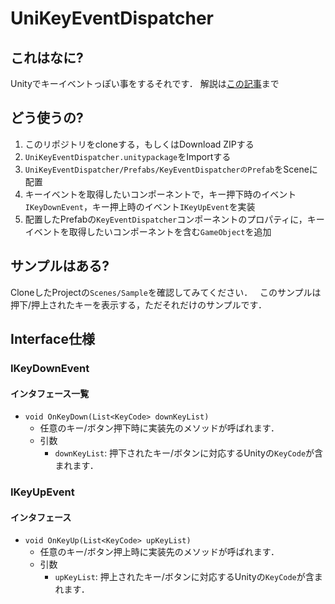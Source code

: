 # UniKeyEventDispatcher

## これはなに?
Unityでキーイベントっぽい事をするそれです．
解説は[この記事](https://qiita.com/AirBeans5956/items/4d9f83fe208944c86f2a)まで

## どう使うの?
1. このリポジトリをcloneする，もしくはDownload ZIPする
2. `UniKeyEventDispatcher.unitypackage`をImportする
3. `UniKeyEventDispatcher/Prefabs/KeyEventDispatcherのPrefab`をSceneに配置
4. キーイベントを取得したいコンポーネントで，キー押下時のイベント`IKeyDownEvent`，キー押上時のイベント`IKeyUpEvent`を実装
5. 配置したPrefabの`KeyEventDispatcher`コンポーネントのプロパティに，キーイベントを取得したいコンポーネントを含む`GameObject`を追加

## サンプルはある?
CloneしたProjectの`Scenes/Sample`を確認してみてください．  
このサンプルは押下/押上されたキーを表示する，ただそれだけのサンプルです．

## Interface仕様
### IKeyDownEvent
#### インタフェース一覧
- `void OnKeyDown(List<KeyCode> downKeyList)`  
  - 任意のキー/ボタン押下時に実装先のメソッドが呼ばれます．  
  - 引数
    - `downKeyList`: 押下されたキー/ボタンに対応するUnityの`KeyCode`が含まれます．

### IKeyUpEvent
#### インタフェース
- `void OnKeyUp(List<KeyCode> upKeyList)`
  - 任意のキー/ボタン押上時に実装先のメソッドが呼ばれます．
  - 引数
    - `upKeyList`: 押上されたキー/ボタンに対応するUnityの`KeyCode`が含まれます．
